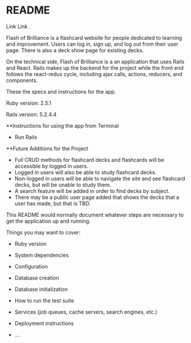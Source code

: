 # README

<p>Link Link <a href="https://flash-of-brilliance.herokuapp.com/#/"></a>.</p>

Flash of Brilliance is a flashcard website for people dedicated to learning and improvement. Users can log in, sign up, and log out from their user page. There is also a deck show page for existing decks. 

On the technical side, Flash of Brilliance is a an application that uses Rails and React. Rails makes up the backend for the project while the front end follows the react-redux cycle, including ajax calls, actions, reducers, and components. 

These the specs and instructions for the app.

Ruby version: 2.5.1

Rails version: 5.2.4.4

**Instructions for using the app from Terminal

* Run Rails 

**Future Additions for the Project

* Full CRUD methods for flashcard decks and flashcards will be accessible by logged in users.
* Logged in users will also be able to study flashcard decks.
* Non-logged in users will be able to navigate the site and see flashcard decks, but will be unable to study them.
* A search feature will be added in order to find decks by subject.
* There may be a public user page added that shows the decks that a user has made, but that is TBD.

This README would normally document whatever steps are necessary to get the
application up and running.



Things you may want to cover:

* Ruby version

* System dependencies

* Configuration

* Database creation

* Database initialization

* How to run the test suite

* Services (job queues, cache servers, search engines, etc.)

* Deployment instructions

* ...
